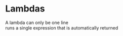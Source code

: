 # Lambdas

A lambda can only be one line  
runs a single expression that is automatically returned  
